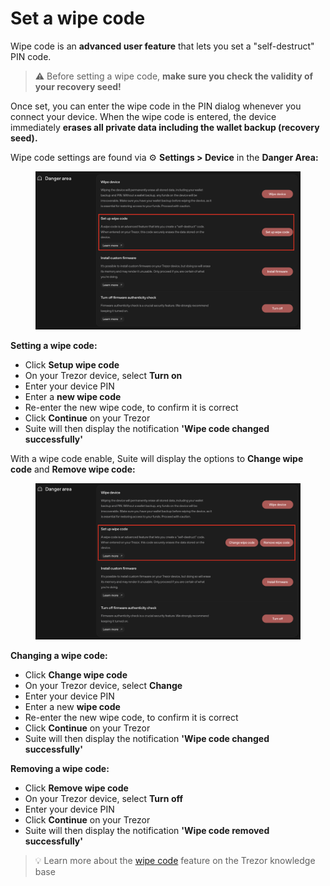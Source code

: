 # Set a wipe code

Wipe code is an **advanced user feature** that lets you set a "self-destruct" PIN code.

> ⚠️ Before setting a wipe code, **make sure you check the validity of your recovery seed!**

Once set, you can enter the wipe code in the PIN dialog whenever you connect your device. When the wipe code is entered, the device immediately **erases all private data including the wallet backup (recovery seed).**

Wipe code settings are found via ⚙️ **Settings > Device** in the **Danger Area:**

<figure><img src="../../.gitbook/assets/Danger_Area-Wipe-Code-HL.png" alt=""><figcaption></figcaption></figure>

**Setting a wipe code:**

* Click **Setup wipe code**
* On your Trezor device, select **Turn on**
* Enter your device PIN
* Enter a **new wipe code**
* Re-enter the new wipe code, to confirm it is correct
* Click **Continue** on your Trezor
* Suite will then display the notification **'Wipe code changed successfully'**

With a wipe code enable, Suite will display the options to **Change wipe code** and **Remove wipe code:**

<figure><img src="../../.gitbook/assets/Danger_Area-Wipe-Code-set-HL.png" alt=""><figcaption></figcaption></figure>

**Changing a wipe code:**

* Click **Change wipe code**
* On your Trezor device, select **Change**
* Enter your device PIN
* Enter a new **wipe code**
* Re-enter the new wipe code, to confirm it is correct
* Click **Continue** on your Trezor
* Suite will then display the notification **'Wipe code changed successfully'**

**Removing a wipe code:**

* Click **Remove wipe code**
* On your Trezor device, select **Turn off**
* Enter your device PIN
* Click **Continue** on your Trezor
* Suite will then display the notification **'Wipe code removed successfully'**

> 💡 Learn more about the [wipe code](https://trezor.io/learn/a/create-wipe-code-to-erase-device) feature on the Trezor knowledge base
